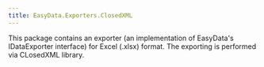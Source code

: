 ```yaml
---
title: EasyData.Exporters.ClosedXML
---
```



This package contains an exporter (an implementation of EasyData's IDataExporter interface) for Excel (.xlsx) format.
      The exporting is performed via CLosedXML library.